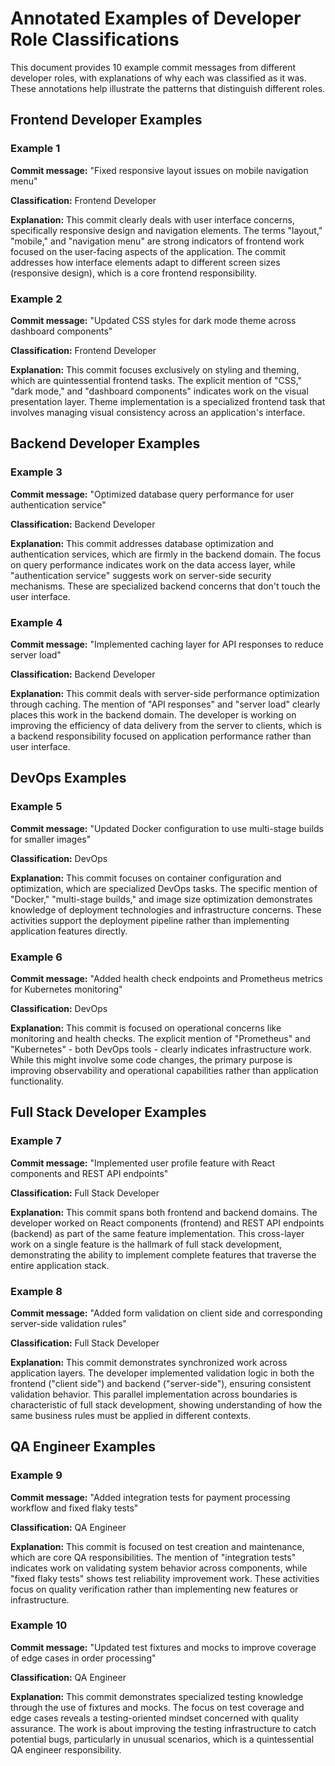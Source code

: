 # Annotated Examples of Developer Role Classifications

This document provides 10 example commit messages from different developer roles, with explanations of why each was classified as it was. These annotations help illustrate the patterns that distinguish different roles.

## Frontend Developer Examples

### Example 1
**Commit message:** "Fixed responsive layout issues on mobile navigation menu"

**Classification:** Frontend Developer

**Explanation:** This commit clearly deals with user interface concerns, specifically responsive design and navigation elements. The terms "layout," "mobile," and "navigation menu" are strong indicators of frontend work focused on the user-facing aspects of the application. The commit addresses how interface elements adapt to different screen sizes (responsive design), which is a core frontend responsibility.

### Example 2
**Commit message:** "Updated CSS styles for dark mode theme across dashboard components"

**Classification:** Frontend Developer

**Explanation:** This commit focuses exclusively on styling and theming, which are quintessential frontend tasks. The explicit mention of "CSS," "dark mode," and "dashboard components" indicates work on the visual presentation layer. Theme implementation is a specialized frontend task that involves managing visual consistency across an application's interface.

## Backend Developer Examples

### Example 3
**Commit message:** "Optimized database query performance for user authentication service"

**Classification:** Backend Developer

**Explanation:** This commit addresses database optimization and authentication services, which are firmly in the backend domain. The focus on query performance indicates work on the data access layer, while "authentication service" suggests work on server-side security mechanisms. These are specialized backend concerns that don't touch the user interface.

### Example 4
**Commit message:** "Implemented caching layer for API responses to reduce server load"

**Classification:** Backend Developer

**Explanation:** This commit deals with server-side performance optimization through caching. The mention of "API responses" and "server load" clearly places this work in the backend domain. The developer is working on improving the efficiency of data delivery from the server to clients, which is a backend responsibility focused on application performance rather than user interface.

## DevOps Examples

### Example 5
**Commit message:** "Updated Docker configuration to use multi-stage builds for smaller images"

**Classification:** DevOps

**Explanation:** This commit focuses on container configuration and optimization, which are specialized DevOps tasks. The specific mention of "Docker," "multi-stage builds," and image size optimization demonstrates knowledge of deployment technologies and infrastructure concerns. These activities support the deployment pipeline rather than implementing application features directly.

### Example 6
**Commit message:** "Added health check endpoints and Prometheus metrics for Kubernetes monitoring"

**Classification:** DevOps

**Explanation:** This commit is focused on operational concerns like monitoring and health checks. The explicit mention of "Prometheus" and "Kubernetes" - both DevOps tools - clearly indicates infrastructure work. While this might involve some code changes, the primary purpose is improving observability and operational capabilities rather than application functionality.

## Full Stack Developer Examples

### Example 7
**Commit message:** "Implemented user profile feature with React components and REST API endpoints"

**Classification:** Full Stack Developer

**Explanation:** This commit spans both frontend and backend domains. The developer worked on React components (frontend) and REST API endpoints (backend) as part of the same feature implementation. This cross-layer work on a single feature is the hallmark of full stack development, demonstrating the ability to implement complete features that traverse the entire application stack.

### Example 8
**Commit message:** "Added form validation on client side and corresponding server-side validation rules"

**Classification:** Full Stack Developer

**Explanation:** This commit demonstrates synchronized work across application layers. The developer implemented validation logic in both the frontend ("client side") and backend ("server-side"), ensuring consistent validation behavior. This parallel implementation across boundaries is characteristic of full stack development, showing understanding of how the same business rules must be applied in different contexts.

## QA Engineer Examples

### Example 9
**Commit message:** "Added integration tests for payment processing workflow and fixed flaky tests"

**Classification:** QA Engineer

**Explanation:** This commit is focused on test creation and maintenance, which are core QA responsibilities. The mention of "integration tests" indicates work on validating system behavior across components, while "fixed flaky tests" shows test reliability improvement work. These activities focus on quality verification rather than implementing new features or infrastructure.

### Example 10
**Commit message:** "Updated test fixtures and mocks to improve coverage of edge cases in order processing"

**Classification:** QA Engineer

**Explanation:** This commit demonstrates specialized testing knowledge through the use of fixtures and mocks. The focus on test coverage and edge cases reveals a testing-oriented mindset concerned with quality assurance. The work is about improving the testing infrastructure to catch potential bugs, particularly in unusual scenarios, which is a quintessential QA engineer responsibility.
